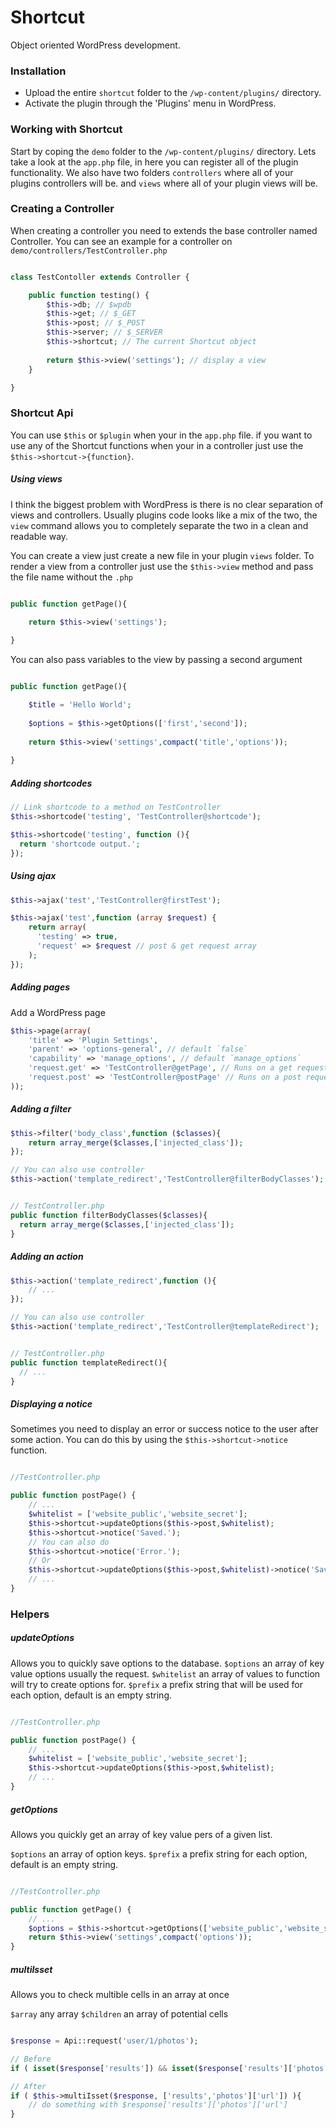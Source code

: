 # Shortcut
Object oriented WordPress development.


### Installation

* Upload the entire `shortcut` folder to the `/wp-content/plugins/` directory.
* Activate the plugin through the 'Plugins' menu in WordPress.

### Working with Shortcut

Start by coping the `demo` folder to the `/wp-content/plugins/` directory.
Lets take a look at the `app.php` file, in here you can register all of the plugin functionality.
We also have two folders `controllers` where all of your plugins controllers will be. and `views` where all of your plugin views will be.

### Creating a Controller
When creating a controller you need to extends the base controller named Controller.
You can see an example for a controller on `demo/controllers/TestController.php`

```php

class TestContoller extends Controller {

    public function testing() {
        $this->db; // $wpdb
        $this->get; // $_GET
        $this->post; // $_POST
        $this->server; // $_SERVER
        $this->shortcut; // The current Shortcut object
        
        return $this->view('settings'); // display a view
    }

}

```

### Shortcut Api

You can use `$this` or `$plugin` when your in the `app.php` file.
if you want to use any of the Shortcut functions when your in a controller just use the `$this->shortcut->{function}`.

##### Using views

I think the biggest problem with WordPress is there is no clear separation of views and controllers.
Usually plugins code looks like a mix of the two, the `view` command allows you to completely separate
the two in a clean and readable way.

You can create a view just create a new file in your plugin `views` folder.
To render a view from a controller just use the `$this->view` method and pass the file name without the `.php`

```php

public function getPage(){
    
    return $this->view('settings');

}

```

You can also pass variables to the view by passing a second argument

```php

public function getPage(){

    $title = 'Hello World';
    
    $options = $this->getOptions(['first','second']);
    
    return $this->view('settings',compact('title','options'));
    
}

```


##### Adding shortcodes

```php
// Link shortcode to a method on TestController
$this->shortcode('testing', 'TestController@shortcode');

$this->shortcode('testing', function (){
  return 'shortcode output.';
});
```


##### Using ajax

```php
$this->ajax('test','TestController@firstTest');

$this->ajax('test',function (array $request) {
    return array(
      'testing' => true,
      'request' => $request // post & get request array
    );
});
```

##### Adding pages
Add a WordPress page

```php
$this->page(array(
    'title' => 'Plugin Settings',
    'parent' => 'options-general', // default `false`
    'capability' => 'manage_options', // default `manage_options`
    'request.get' => 'TestController@getPage', // Runs on a get request to the page
    'request.post' => 'TestController@postPage' // Runs on a post request to the page
));

```

##### Adding a filter

```php
$this->filter('body_class',function ($classes){
    return array_merge($classes,['injected_class']);
});

// You can also use controller
$this->action('template_redirect','TestController@filterBodyClasses');


// TestController.php
public function filterBodyClasses($classes){
  return array_merge($classes,['injected_class']);
}
```

##### Adding an action

```php
$this->action('template_redirect',function (){
    // ...
});

// You can also use controller
$this->action('template_redirect','TestController@templateRedirect');


// TestController.php
public function templateRedirect(){
  // ...
}
```

##### Displaying a notice
Sometimes you need to display an error or success notice to the user after some action.
You can do this by using the `$this->shortcut->notice` function.

```php

//TestController.php

public function postPage() {
    // ...
    $whitelist = ['website_public','website_secret'];
    $this->shortcut->updateOptions($this->post,$whitelist);
    $this->shortcut->notice('Saved.');
    // You can also do
    $this->shortcut->notice('Error.');
    // Or
    $this->shortcut->updateOptions($this->post,$whitelist)->notice('Saved.');
    // ...
}

```

### Helpers

##### updateOptions

Allows you to quickly save options to the database.
`$options` an array of key value options usually the request.
`$whitelist` an array of values to function will try to create options for.
`$prefix` a prefix string that will be used for each option, default is an empty string.

```php

//TestController.php

public function postPage() {
    // ...
    $whitelist = ['website_public','website_secret'];
    $this->shortcut->updateOptions($this->post,$whitelist);
    // ...
}

```

##### getOptions

Allows you quickly get an array of key value pers of a given list.

`$options` an array of option keys.
`$prefix` a prefix string for each option, default is an empty string.

```php

//TestController.php

public function getPage() {
    // ...
    $options = $this->shortcut->getOptions(['website_public','website_secret']);
    return $this->view('settings',compact('options'));
}

```

##### multiIsset

Allows you to check multible cells in an array at once

`$array` any array
`$children` an array of potential cells

```php

$response = Api::request('user/1/photos');

// Before
if ( isset($response['results']) && isset($response['results']['photos']) && ... )

// After
if ( $this->multiIsset($response, ['results','photos']['url']) ){
    // do something with $response['results']['photos']['url']
}


```



